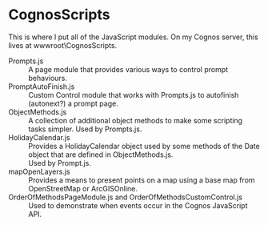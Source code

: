 # CognosScripts
This is where I put all of the JavaScript modules.  On my Cognos server, this lives at wwwroot\CognosScripts.

<dl>
  <dt>Prompts.js</dt>
  <dd>A page module that provides various ways to control prompt behaviours.</dd>

  <dt>PromptAutoFinish.js</dt>
  <dd>Custom Control module that works with Prompts.js to autofinish (autonext?) a prompt page.</dd>

  <dt>ObjectMethods.js</dt>
  <dd>A collection of additional object methods to make some scripting tasks simpler.  Used by Prompts.js.</dd>

  <dt>HolidayCalendar.js</dt>
  <dd>Provides a HolidayCalendar object used by some methods of the Date object that are defined in ObjectMethods.js.<br />Used by Prompt.js.</dd>

  <dt>mapOpenLayers.js</dt>
  <dd>Provides a means to present points on a map using a base map from OpenStreetMap or ArcGISOnline.</dd>

  <dt>OrderOfMethodsPageModule.js and OrderOfMethodsCustomControl.js</dt>
  <dd>Used to demonstrate when events occur in the Cognos JavaScript API.</dd>
</dl>
